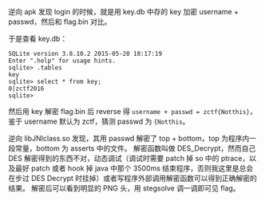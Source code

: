 逆向 apk 发现 login 的时候，就是用 key.db 中存的 key 加密 username + passwd，然后和 flag.bin 对比。

于是查看 key.db：

```
SQLite version 3.8.10.2 2015-05-20 18:17:19
Enter ".help" for usage hints.
sqlite> .tables
key
sqlite> select * from key;
0|zctf2016
sqlite>
```

然后用 key 解密 flag.bin 后 reverse 得 `username + passwd = zctf{Notthis}`，
鉴于 username 默认为 zctf，猜测 passwd 为 `{Notthis`。

逆向 libJNIclass.so 发现，其用 passwd 解密了 top + bottom，top 为程序内一段常量，bottom 为 asserts 中的文件。
解密函数叫做 DES_Decrypt，然而自己 DES 解密得到的东西不对，动态调试（调试时需要 patch 掉 so 中的 ptrace，以及最好 patch 或者 hook 掉 java 中那个 3500ms 结束程序，否则我这里是总会在步过 DES Decrypt 时挂掉）或者写程序外部调用解密函数可以得到正确解密的结果。
解密后可以看到明显的 PNG 头，用 stegsolve 调一调即可见 flag。
